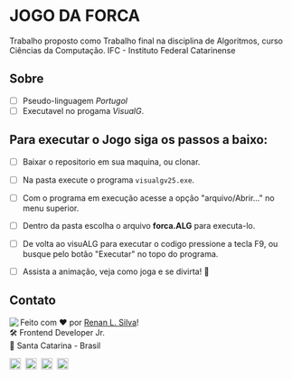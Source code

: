 # JOGO DA FORCA

Trabalho proposto como Trabalho final na disciplina de Algoritmos, curso Ciências da Computação.
IFC - Instituto Federal Catarinense

## Sobre

- [ ] Pseudo-linguagem *Portugol* 
- [ ] Executavel no progama *VisualG*.

## Para executar o Jogo siga os passos a baixo:

- [ ] Baixar o repositorio em sua maquina, ou clonar.

- [ ] Na pasta execute o programa <code>visualgv25.exe</code>.

- [ ] Com o programa em execução acesse a opção "arquivo/Abrir..." no menu superior.

- [ ] Dentro da pasta escolha o arquivo **forca.ALG** para executa-lo.

- [ ] De volta ao visuALG para executar o codigo pressione a tecla F9, ou busque pelo botão "Executar" no topo do programa.

- [ ] Assista a animação, veja como joga e se divirta! 🚀

## Contato

<img align="left" src="https://avatars.githubusercontent.com/renyzeraa?size=100">

Feito com ❤️ por [Renan L. Silva](https://github.com/renyzeraa)! <br>
🛠 Frontend Developer Jr. <br>
📍 Santa Catarina - Brasil <br> 

<a href="https://www.linkedin.com/in/renyzeraa" target="_blank"><img src="https://img.shields.io/badge/LinkedIn-0077B5?style=flat&logo=linkedin&logoColor=white" alt="LinkedIn Badge" height="20"></a>&nbsp;
<a href="mailto:renansilvaytb@gmail.com" target="_blank"><img src="https://img.shields.io/badge/Gmail-D14836?style=flat&logo=gmail&logoColor=white" alt="Gmail Badge" height="20"></a>&nbsp;
<a href="#"><img src="https://img.shields.io/badge/Discord-%237289DA.svg?logo=discord&logoColor=white" title="renan_s#7826" alt="Discord Badge" height="20"></a>&nbsp;
<a href="https://www.github.com/renyzeraa" target="_blank"><img src="https://img.shields.io/badge/GitHub-100000?style=flat&logo=github&logoColor=white" alt="GitHub Badge" height="20"></a>&nbsp;

<br clear="left"/>




	

